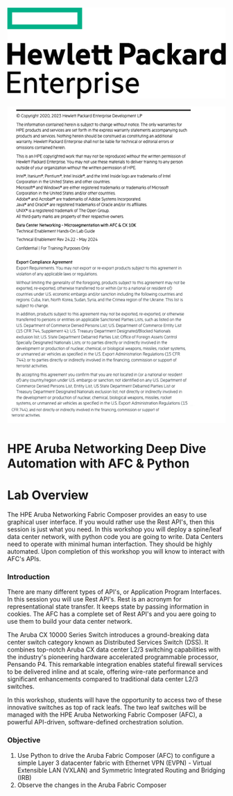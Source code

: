 ![Lab Overview](images/hpe-logo2.svg)

![Disclosure](images/disclose.png)


<h1>HPE Aruba Networking Deep Dive Automation with AFC & Python</h1>

# Lab Overview
The HPE Aruba Networking Fabric Composer provides an easy to use graphical user interface. If you would rather use the Rest API's, then this session is just what you need. In this workshop you will deploy a spine/leaf data center network, with python code you are going to write. Data Centers need to operate with minimal human interfaction. They should be highly automated. Upon completion of this workshop you will know to interact with AFC's APIs. 

### Introduction  
There are many different types of API's, or Application Program Interfaces. In this session you will use Rest API's. Rest is an acronym for representational state transfer. It keeps state by passing information in cookies. The AFC has a complete set of Rest API's and you aere going to use them to build your data center network.

The Aruba CX 10000 Series Switch introduces a ground-breaking data center switch category known as Distributed Services Switch (DSS). It combines top-notch Aruba CX data center L2/3 switching capabilities with the industry's pioneering hardware accelerated programmable processor, Pensando P4. This remarkable integration enables stateful firewall services to be delivered inline and at scale, offering wire-rate performance and significant enhancements compared to traditional data center L2/3 switches.  

In this workshop, students will have the opportunity to access two of these innovative switches as top of rack leafs. The two leaf switches will be managed with the HPE Aruba Networking Fabric Composer (AFC), a powerful API-driven, software-defined orchestration solution.

 
### Objective
1. Use Python to drive the Aruba Fabric Composer (AFC) to configure a simple Layer 3 datacenter fabric with Ethernet VPN (EVPN) - Virtual Extensible LAN (VXLAN) and Symmetric Integrated Routing and Bridging (IRB) 
2. Observe the changes in the Aruba Fabric Composer 

